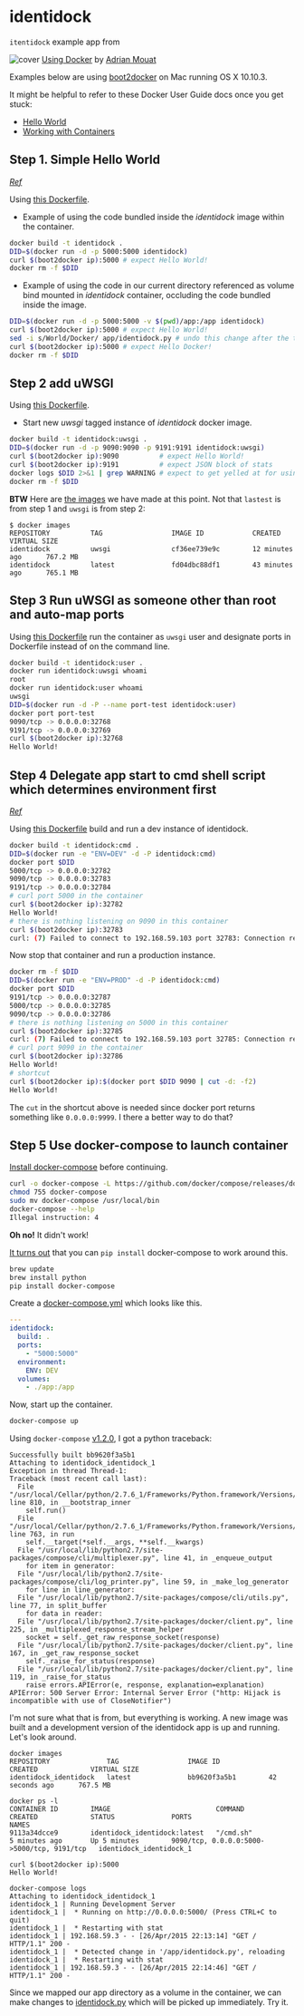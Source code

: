 # identidock

`itentidock` example app from 

![cover](http://akamaicovers.oreilly.com/images/0636920035671/bkt.gif) [Using Docker](http://shop.oreilly.com/product/0636920035671.do) by [Adrian Mouat](https://github.com/amouat)

Examples below are using [boot2docker](https://docs.docker.com/installation/mac/) on Mac running OS X 10.10.3.

It might be helpful to refer to these Docker User Guide docs once you get stuck:

- [Hello World][1]
- [Working with Containers][2]

[1]: https://docs.docker.com/userguide/dockerizing/ "Docker User Guide: Hello World"
[2]: https://docs.docker.com/userguide/usingdocker/ "Docker User Guide: Working With Containers"
[3]: https://docs.docker.com/userguide/dockerimages/ "Docker User Guide: Working with Docker Images"
[4]: http://docs.docker.com/compose/install/ "Docker Compose Install"

## Step 1. Simple Hello World
_[Ref][1]_

Using [this Dockerfile](https://github.com/dlbewley/identidock/blob/b8994922451700e83c50afa79f9749216165d810/Dockerfile).

- Example of using the code bundled inside the _identidock_ image within the container.

```bash
docker build -t identidock .
DID=$(docker run -d -p 5000:5000 identidock)
curl $(boot2docker ip):5000 # expect Hello World!
docker rm -f $DID
```

- Example of using the code in our current directory referenced as volume bind mounted in _identidock_ container, occluding the code bundled inside the image.

```bash
DID=$(docker run -d -p 5000:5000 -v $(pwd)/app:/app identidock)
curl $(boot2docker ip):5000 # expect Hello World!
sed -i s/World/Docker/ app/identidock.py # undo this change after the test
curl $(boot2docker ip):5000 # expect Hello Docker!
docker rm -f $DID
```

## Step 2 add uWSGI

Using [this Dockerfile](https://github.com/dlbewley/identidock/blob/5b589a2c8e6d579a1c3f57e50f1daf7f57639b8c/Dockerfile).

- Start new _uwsgi_ tagged instance of _identidock_ docker image.

```bash
docker build -t identidock:uwsgi .
DID=$(docker run -d -p 9090:9090 -p 9191:9191 identidock:uwsgi)
curl $(boot2docker ip):9090          # expect Hello World!
curl $(boot2docker ip):9191          # expect JSON block of stats
docker logs $DID 2>&1 | grep WARNING # expect to get yelled at for using root
docker rm -f $DID
```

**BTW** Here are [the images][3] we have made at this point. Not that `lastest` is from step 1 and `uwsgi` is from step 2:

```
$ docker images
REPOSITORY          TAG                 IMAGE ID            CREATED             VIRTUAL SIZE
identidock          uwsgi               cf36ee739e9c        12 minutes ago      767.2 MB
identidock          latest              fd04dbc88df1        43 minutes ago      765.1 MB
```

## Step 3 Run uWSGI as someone other than root and auto-map ports

Using [this Dockerfile](https://github.com/dlbewley/identidock/blob/41f39ffbc2ea12c1357079d227b2a9fe0d003235/Dockerfile) run the container as `uwsgi` user and designate ports in Dockerfile instead of on the command line.

```bash
docker build -t identidock:user .
docker run identidock:uwsgi whoami
root
docker run identidock:user whoami
uwsgi
DID=$(docker run -d -P --name port-test identidock:user)
docker port port-test
9090/tcp -> 0.0.0.0:32768
9191/tcp -> 0.0.0.0:32769
curl $(boot2docker ip):32768
Hello World!
```

## Step 4 Delegate app start to cmd shell script which determines environment first
_[Ref][2]_

Using [this Dockerfile](https://github.com/dlbewley/identidock/blob/d0040c2a26d9a6a2c5c90d3510c55c4bddc336f8/Dockerfile) build and run a dev instance of identidock.

```bash
docker build -t identidock:cmd .
DID=$(docker run -e "ENV=DEV" -d -P identidock:cmd)
docker port $DID
5000/tcp -> 0.0.0.0:32782
9090/tcp -> 0.0.0.0:32783
9191/tcp -> 0.0.0.0:32784
# curl port 5000 in the container
curl $(boot2docker ip):32782
Hello World!
# there is nothing listening on 9090 in this container
curl $(boot2docker ip):32783
curl: (7) Failed to connect to 192.168.59.103 port 32783: Connection refused
```

Now stop that container and run a production instance.

```bash
docker rm -f $DID
DID=$(docker run -e "ENV=PROD" -d -P identidock:cmd)
docker port $DID
9191/tcp -> 0.0.0.0:32787
5000/tcp -> 0.0.0.0:32785
9090/tcp -> 0.0.0.0:32786
# there is nothing listening on 5000 in this container
curl $(boot2docker ip):32785
curl: (7) Failed to connect to 192.168.59.103 port 32785: Connection refused
# curl port 9090 in the container
curl $(boot2docker ip):32786
Hello World!
# shortcut
curl $(boot2docker ip):$(docker port $DID 9090 | cut -d: -f2)
Hello World!
```

The `cut` in the shortcut above is needed since docker port returns something like `0.0.0.0:9999`. I there a better way to do that?

## Step 5 Use docker-compose to launch container

[Install docker-compose][4] before continuing.

```bash
curl -o docker-compose -L https://github.com/docker/compose/releases/download/1.2.0/docker-compose-`uname -s`-`uname -m`
chmod 755 docker-compose
sudo mv docker-compose /usr/local/bin
docker-compose --help
Illegal instruction: 4
```
**Oh no!** It didn't work!

[It turns out](https://github.com/docker/compose/issues/271) that you can `pip install` docker-compose to work around this.

```bash
brew update
brew install python
pip install docker-compose
```

Create a [docker-compose.yml](https://github.com/dlbewley/identidock/blob/8fc9164bdf074c8e9ffd1c49452a7738ff92b0aa/docker-compose.yml) which looks like this.

```yaml
---
identidock:
  build: .
  ports:
    - "5000:5000"
  environment:
    ENV: DEV
  volumes:
    - ./app:/app
```

Now, start up the container.

```bash
docker-compose up
```

Using `docker-compose` [v1.2.0](https://github.com/docker/compose/releases/tag/1.2.0), I got a python traceback:

```
Successfully built bb9620f3a5b1
Attaching to identidock_identidock_1
Exception in thread Thread-1:
Traceback (most recent call last):
  File "/usr/local/Cellar/python/2.7.6_1/Frameworks/Python.framework/Versions/2.7/lib/python2.7/threading.py", line 810, in __bootstrap_inner
    self.run()
  File "/usr/local/Cellar/python/2.7.6_1/Frameworks/Python.framework/Versions/2.7/lib/python2.7/threading.py", line 763, in run
    self.__target(*self.__args, **self.__kwargs)
  File "/usr/local/lib/python2.7/site-packages/compose/cli/multiplexer.py", line 41, in _enqueue_output
    for item in generator:
  File "/usr/local/lib/python2.7/site-packages/compose/cli/log_printer.py", line 59, in _make_log_generator
    for line in line_generator:
  File "/usr/local/lib/python2.7/site-packages/compose/cli/utils.py", line 77, in split_buffer
    for data in reader:
  File "/usr/local/lib/python2.7/site-packages/docker/client.py", line 225, in _multiplexed_response_stream_helper
    socket = self._get_raw_response_socket(response)
  File "/usr/local/lib/python2.7/site-packages/docker/client.py", line 167, in _get_raw_response_socket
    self._raise_for_status(response)
  File "/usr/local/lib/python2.7/site-packages/docker/client.py", line 119, in _raise_for_status
    raise errors.APIError(e, response, explanation=explanation)
APIError: 500 Server Error: Internal Server Error ("http: Hijack is incompatible with use of CloseNotifier")
```

I'm not sure what that is from, but everything is working.
A new image was built and a development version of the identidock app is up and running. Let's look around.

```
docker images
REPOSITORY              TAG                 IMAGE ID            CREATED             VIRTUAL SIZE
identidock_identidock   latest              bb9620f3a5b1        42 seconds ago      767.5 MB

docker ps -l
CONTAINER ID        IMAGE                          COMMAND             CREATED             STATUS              PORTS                                        NAMES
9113a34dcce9        identidock_identidock:latest   "/cmd.sh"           5 minutes ago       Up 5 minutes        9090/tcp, 0.0.0.0:5000->5000/tcp, 9191/tcp   identidock_identidock_1

curl $(boot2docker ip):5000
Hello World!

docker-compose logs
Attaching to identidock_identidock_1
identidock_1 | Running Development Server
identidock_1 |  * Running on http://0.0.0.0:5000/ (Press CTRL+C to quit)
identidock_1 |  * Restarting with stat
identidock_1 | 192.168.59.3 - - [26/Apr/2015 22:13:14] "GET / HTTP/1.1" 200 -
identidock_1 |  * Detected change in '/app/identidock.py', reloading
identidock_1 |  * Restarting with stat
identidock_1 | 192.168.59.3 - - [26/Apr/2015 22:14:46] "GET / HTTP/1.1" 200 -
```

Since we mapped our app directory as a volume in the container, we can make changes to [identidock.py](app/identidock.py) which will be picked up immediately. Try it.
